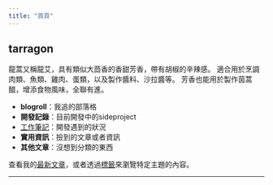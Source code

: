 ```yaml
---
title: "首頁"
---
```


## tarragon

龍蒿又稱龍艾，具有類似大茴香的香甜芳香，帶有胡椒的辛辣感。
適合用於烹調肉類、魚類、雞肉、蛋類，以及製作醬料、沙拉醬等。
芳香也能用於製作茵蒿醋，增添食物風味，全聯有進。

- **blogroll**：我追的部落格
- **開發記錄**：目前開發中的sideproject
- [工作筆記](/work-log/)：開發遇到的狀況
- **實用資訊**：撿到的文章或者資訊
- **其他文章**：沒想到分類的東西

查看我的[最新文章](/posts/)，或者透過[標籤](/tags/)來瀏覽特定主題的內容。

---
